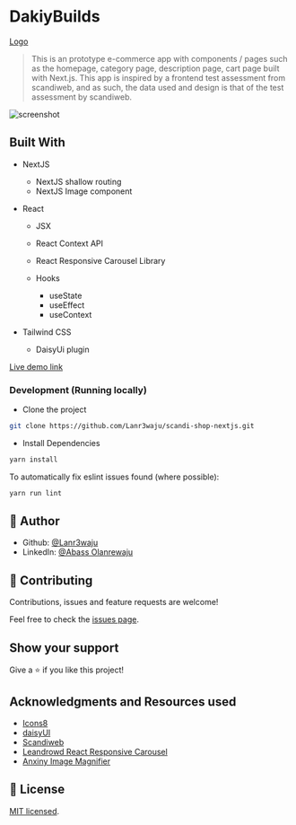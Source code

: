 # DakiyBuilds

[Logo](./public/logo.png)

> This is an prototype e-commerce app with components / pages such as the homepage, category page, description page, cart page built with Next.js.
 > This app is inspired by a frontend test assessment from scandiweb, and as such, the data used and design is that of the test assessment by scandiweb.

![screenshot](./public/preview.png)

## Built With

- NextJS
  - NextJS shallow routing
  - NextJS Image component

- React
  - JSX
  - React Context API
  - React Responsive Carousel Library

  - Hooks
    - useState
    - useEffect
    - useContext

- Tailwind CSS
  - DaisyUi plugin

[Live demo link](https://scandi-shop-nextjs.vercel.app/)

### Development (Running locally)

- Clone the project

```bash
git clone https://github.com/Lanr3waju/scandi-shop-nextjs.git

```

- Install Dependencies

```bash
yarn install
```

To automatically fix eslint issues found (where possible):

```bash
yarn run lint
```

## 👤 Author

- Github: [@Lanr3waju](https://github.com/Lanr3waju>)
- LinkedIn: [@Abass Olanrewaju](https://www.linkedin.com/in/lanr3waju/)

## 🤝 Contributing

Contributions, issues and feature requests are welcome!

Feel free to check the [issues page](../../issues).

## Show your support

Give a ⭐️ if you like this project!

## Acknowledgments and Resources used

- [Icons8](https://icons8.com/)
- [daisyUI](https://daisyui.com/)
- [Scandiweb](https://scandiweb.com/)
- [Leandrowd React Responsive Carousel](https://github.com/leandrowd/react-responsive-carousel.git)
- [Anxiny Image Magnifier](https://dev.to/anxiny/create-an-image-magnifier-with-react-3fd7)

## 📝 License

[MIT licensed](./LICENSE).

